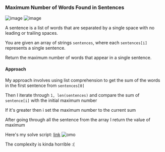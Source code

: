 <h3> Maximum Number of Words Found in Sentences </h3>

![image](https://github.com/h4ckyou/h4ckyou.github.io/assets/127159644/4f08c124-4089-4e56-8ef6-145ac02226ad)
![image](https://github.com/h4ckyou/h4ckyou.github.io/assets/127159644/95884ad5-9445-453d-b1bf-fd45f1c5e7d2)

A sentence is a list of words that are separated by a single space with no leading or trailing spaces.

You are given an array of strings `sentences`, where each `sentences[i]` represents a single sentence.

Return the maximum number of words that appear in a single sentence.

#### Approach 

My approach involves using list comprehension to get the sum of the words in the first sentence from `sentences[0]` 

Then I iterate through `1, len(sentences)` and compare the sum of `sentence[i]` with the initial maximum number 

If it's greater then i set the maximum number to the current sum

After going through all the sentence from the array I return the value of maximum

Here's my solve script: [link](https://github.com/h4ckyou/h4ckyou.github.io/blob/main/posts/programming/Leetcode/Maximum%20Number%20of%20Words%20Found%20in%20Sentences/solve.py)
![omo](https://github.com/h4ckyou/h4ckyou.github.io/assets/127159644/089fe177-2180-4fff-a512-c53120ce45c8)

The complexity is kinda horrible :(

